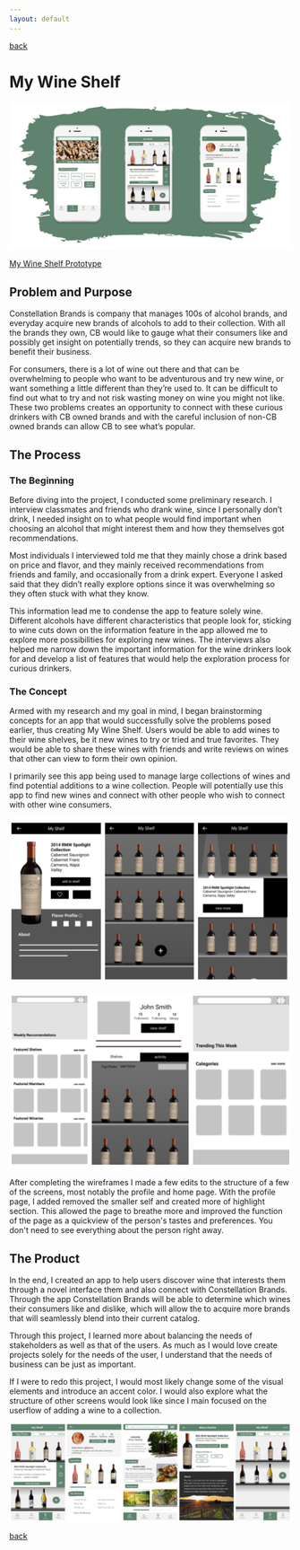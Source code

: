 ```yaml
---
layout: default
---
```

[back](./)

# My Wine Shelf
![Wine Shelf Logo](assets/wine.png)

[My Wine Shelf Prototype](https://www.figma.com/proto/SL20C2hdwfmKyW3oeRBdPG73/Wine-Shelf?node-id=45%3A22&scaling=min-zoom&redirected=1)

## Problem and Purpose
Constellation Brands is company that manages 100s of alcohol brands, and everyday acquire new brands of alcohols to add to their collection. With all the brands they own, CB would like to gauge what their consumers like and possibly get insight on potentially trends, so they can acquire new brands to benefit their business.

For consumers, there is a lot of wine out there and that can be overwhelming to people who want to be adventurous and try new wine, or want something a little different than they’re used to. It can be difficult to find out what to try and not risk wasting money on wine you might not like.
These two problems creates an opportunity to connect with these curious drinkers with CB owned brands and with the careful inclusion of non-CB owned brands can allow CB to see what’s popular.

## The Process

### The Beginning
Before diving into the project, I conducted some preliminary research. I interview classmates and friends who drank wine, since I personally don’t drink, I needed insight on to what people would find important when choosing an alcohol that might interest them and how they themselves got recommendations.

​Most individuals I interviewed told me that they mainly chose a drink based on price and flavor, and they mainly received recommendations from friends and family, and occasionally from a drink expert. Everyone I asked said that they didn’t really explore options since it was overwhelming so they often stuck with what they know.

​This information lead me to condense the app to feature solely wine. Different alcohols have different characteristics that people look for, sticking to wine cuts down on the information feature in the app allowed me to explore more possibilities for exploring new wines. The interviews also helped me narrow down the important information for the wine drinkers look for and develop a list of features that would help the exploration process for curious drinkers.

### The Concept
Armed with my research and my goal in mind, I began brainstorming concepts for an app that would successfully solve the problems posed earlier, thus creating My Wine Shelf. Users would be able to add wines to their wine shelves, be it new wines to try or tried and true favorites. They would be able to share these wines with friends and write reviews on wines that other can view to form their own opinion.

​I primarily see this app being used to manage large collections of wines and find potential additions to a wine collection. People will potentially use this app to find new wines and connect with other people who wish to connect with other wine consumers.

![Wine Shelf Draft](assets/wine/draft1.png)

![Wine Shelf Draft](assets/wine/draft2.png)

​After completing the wireframes I made a few edits to the structure of a few of the screens, most notably the profile and home page. With the profile page, I added removed the smaller self and created more of highlight section. This allowed the page to breathe more and improved the function of the page as a quickview of the person's tastes and preferences. You don't need to see everything about the person right away.

## The Product
In the end, I created an app to help users discover wine that interests them through a novel interface them and also connect with Constellation Brands. Through the app Constellation Brands will be able to determine which wines their consumers like and dislike, which will allow the to acquire more brands that will seamlessly blend into their current catalog.

Through this project, I learned more about balancing the needs of stakeholders as well as that of the users. As much as I would love create projects solely for the needs of the user, I understand that the needs of business can be just as important.

If I were to redo this project, I would most likely change some of the visual elements and introduce an accent color. I would also explore what the structure of other screens would look like since I main focused on the userflow of adding a wine to a collection.

![Wine Shelf Draft](assets/wine/final.png)

[back](./)